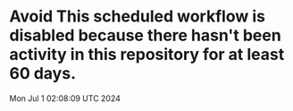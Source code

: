 # Avoid This scheduled workflow is disabled because there hasn't been activity in this repository for at least 60 days.
Mon Jul  1 02:08:09 UTC 2024
